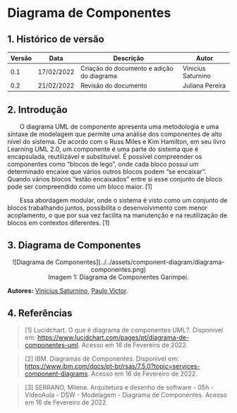 # Diagrama de Componentes
## 1. Histórico de versão

<center>

| Versão | Data       | Descrição                                           | Autor        |
| ------ | ---------- | --------------------------------------------------- | ------------ |
| 0.1    | 17/02/2022 | Criação do documento e adição do diagrama | Vinicius Saturnino |
| 0.2    | 21/02/2022 | Revisão do documento | Juliana Pereira |

</center>

## 2. Introdução

&emsp;&emsp;O diagrama UML de componente apresenta uma metodologia e uma sintaxe de modelagem que permite uma análise dos componentes de alto nível do sistema. De acordo com o Russ Miles e Kim Hamilton, em seu livro Learning UML 2.0, um componente é uma parte do sistema que é encapsulada, reutilizável e substituível. É possível compreender os componentes como “blocos de lego”, onde cada bloco possui um determinado encaixe que vários outros blocos podem “se encaixar”. Quando vários blocos “estão encaixados” entre si esse conjunto de bloco pode ser compreendido como um bloco maior. [1]

&emsp;&emsp;Essa abordagem modular, onde o sistema é visto como um conjunto de blocos trabalhando juntos, possibilita o desenvolvimento com menor acoplamento, o que por sua vez facilita na manutenção e na reutilização de blocos em contextos diferentes. [1]

## 3. Diagrama de Componentes

<center>
![Diagrama de Componentes](../../assets/component-diagram/diagrama-componentes.png)
<figcaption>Imagem 1: Diagrama de Componentes Garimpei.</figcaption>
</center>

**Autores:** [Vinicius Saturnino](https://github.com/viniciussaturnino), [Paulo Victor](https://github.com/twistershark).

## 4. Referências

> [1] Lucidchart. O que é diagrama de componentes UML?. Disponível em: <https://www.lucidchart.com/pages/pt/diagrama-de-componentes-uml>. Acesso em 16 de Fevereiro de 2022.

> [2] IBM. Diagramas de Componentes. Disponível em: <https://www.ibm.com/docs/pt-br/rsas/7.5.0?topic=services-component-diagrams>. Acesso em 16 de Fevereiro de 2022.

> [3] SERRANO, Milene. Arquitetura e desenho de software - 05h - VideoAula - DSW - Modelagem - Diagrama de Componentes. Acesso em 16 de Fevereiro de 2022.
